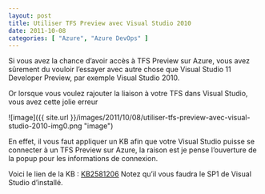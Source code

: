 ```yaml
---
layout: post
title: Utiliser TFS Preview avec Visual Studio 2010
date: 2011-10-08
categories: [ "Azure", "Azure DevOps" ]
---
```


Si vous avez la chance d’avoir accès à TFS Preview sur Azure, vous avez sûrement du vouloir l’essayer avec autre chose que Visual Studio 11 Developer Preview, par exemple Visual Studio 2010.

Or lorsque vous voulez rajouter la liaison à votre TFS dans Visual Studio, vous avez cette jolie erreur

![image]({{ site.url }}/images/2011/10/08/utiliser-tfs-preview-avec-visual-studio-2010-img0.png "image")

En effet, il vous faut appliquer un KB afin que votre Visual Studio puisse se connecter à un TFS Preview sur Azure, la raison est je pense l’ouverture de la popup pour les informations de connexion.

Voici le lien de la KB : [KB2581206](http://go.microsoft.com/fwlink/?LinkID=212065 "KB2581206") Notez qu’il vous faudra le SP1 de Visual Studio d’installé.